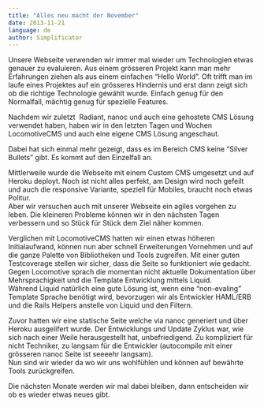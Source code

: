 ```yaml
---
title: "Alles neu macht der November"
date: 2013-11-21
language: de
author: Simplificator
---
```


Unsere Webseite verwenden wir immer mal wieder um Technologien etwas genauer zu evaluieren. Aus einem grösseren Projekt kann man mehr Erfahrungen ziehen als aus einem einfachen “Hello World”. Oft trifft man im laufe eines Projektes auf ein grösseres Hindernis und erst dann zeigt sich ob die richtige Technologie gewählt wurde. Einfach genug für den Normalfall, mächtig genug für spezielle Features.

Nachdem wir zuletzt  Radiant, nanoc und auch eine gehostete CMS Lösung verwendet haben, haben wir in den letzten Tagen und Wochen LocomotiveCMS und auch eine eigene CMS Lösung angeschaut.

Dabei hat sich einmal mehr gezeigt, dass es im Bereich CMS keine “Silver Bullets” gibt. Es kommt auf den Einzelfall an.

Mittlerweile wurde die Webseite mit einem Custom CMS umgesetzt und auf Heroku deployt. Noch ist nicht alles perfekt, am Design wird noch gefeilt und auch die responsive Variante, speziell für Mobiles, braucht noch etwas Politur.  
Aber wir versuchen auch mit unserer Webseite ein agiles vorgehen zu leben. Die kleineren Probleme können wir in den nächsten Tagen verbessern und so Stück für Stück dem Ziel näher kommen.

Verglichen mit LocomotiveCMS hatten wir einen etwas höheren Initialaufwand, können nun aber schnell Erweiterungen Vornehmen und auf die ganze Palette von Bibliotheken und Tools zugreifen. Mit einer guten Testcoverage stellen wir sicher, dass die Seite so funktioniert wie gedacht.  
Gegen Locomotive sprach die momentan nicht aktuelle Dokumentation über Mehrsprachigkeit und die Template Entwicklung mittels Liquid.   
Während Liquid natürlich eine gute Lösung ist, wenn eine “non-evaling” Template Sprache benötigt wird, bevorzugen wir als Entwickler HAML/ERB und die Rails Helpers anstelle von Liquid und den Filtern.

Zuvor hatten wir eine statische Seite welche via nanoc generiert und über Heroku ausgelifert wurde. Der Entwicklungs und Update Zyklus war, wie sich nach einer Weile herausgestellt hat, unbefriedigend. Zu kompliziert für nicht Techniker, zu langsam für die Entwickler (autocompile mit einer grösseren nanoc Seite ist seeeehr langsam).  
Nun sind wir wieder da wo wir uns wohlfühlen und können auf bewährte Tools zurückgreifen.

Die nächsten Monate werden wir mal dabei bleiben, dann entscheiden wir ob es wieder etwas neues gibt.
